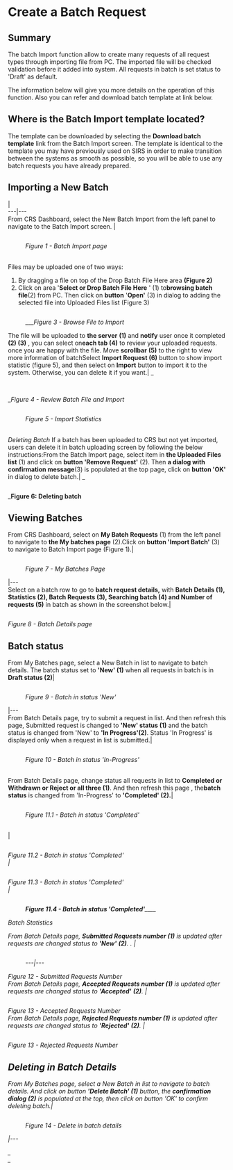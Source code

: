 # Create a Batch Request

## Summary

The batch Import function allow to create many requests of all request types through importing file from PC. The imported file will be checked validation before it added into system. All requests in batch is set status to 'Draft' as default.

The information below will give you more details on the operation of this function. Also you can refer and download batch template at link below.

## Where is the Batch Import template located?

The template can be downloaded by selecting the **Download batch template** link from the Batch Import screen. The template is identical to the template you may have previously used on SIRS in order to make transition between the systems as smooth as possible, so you will be able to use any batch requests you have already prepared.

## Importing a New Batch

|   
---|---  
From CRS Dashboard, select the New Batch Import from the left panel to navigate to the Batch Import screen. |  _<figure><img src="images/29955093.png" alt="" title=""><figcaption><p>_<em>Figure 1 - Batch Import page</em></p></figcaption></figure>  
Files may be uploaded one of two ways:

  1. By dragging a file on top of the Drop Batch File Here area **(Figure 2)**
  2. Click on area '**Select or Drop Batch File Here** ' (1) to**browsing batch file**(2) from PC. Then click on **button** '**Open'** (3) in dialog to adding the selected file into Uploaded Files list (Figure 3)

<figure><img src="images/28742991.png" alt="" title=""><figcaption><p>___<em>Figure 3 - Browse File to Import</em></p></figcaption></figure>

The file will be uploaded to **the server** **(1)** and **notify** user once it completed **(2) (3)** , you can select on**each tab (4)** to review your uploaded requests. once you are happy with the file. Move **scrollbar** **(5)** to the right to view more information of batchSelect **Import Request (6)** button to show import statistic (figure 5), and then select on **Import** button to import it to the system. Otherwise, you can delete it if you want.| _<figure><img src="images/29956106.png" alt="" title=""></figure>  
__Figure 4 - Review Batch File and Import_ _<figure><img src="images/29955090.png" alt="" title=""><figcaption><p>_<em>Figure 5 - Import Statistics</em></p></figcaption></figure>  
 _Deleting Batch_ If a batch has been uploaded to CRS but not yet imported, users can delete it in batch uploading screen by following the below instructions:From the Batch Import page, select item in **the Uploaded Files list** (1) and click on **button 'Remove Request'** (2). Then **a dialog with confirmation message**(3) is populated at the top page, click on **button 'OK'** in dialog to delete batch.| _<figure><img src="images/29955736.png" alt="" title=""></figure>___Figure 6: Deleting batch__  
  
##  Viewing Batches

From CRS Dashboard, select on **My Batch Requests** (1) from the left panel to navigate to **the My batches page** (2).Click on **button 'Import Batch'** (3) to navigate to Batch Import page (Figure 1)_._| __<figure><img src="images/29955816.png" alt="" title=""><figcaption><p>___<em>Figure 7</em> \- My Batches Page_</p></figcaption></figure>|---  
Select on a batch row to go to **batch request details,** with **Batch Details (1), Statistics (2), Batch Requests (3), Searching batch (4) and Number of requests (5)** in batch as shown in the screenshot below.| <figure><img src="images/29955080.png" alt="" title=""></figure>_Figure 8 - Batch Details page_  
  
## Batch status

From My Batches page, select a New Batch in list to navigate to batch details. The batch status set to **'New' (1)** when all requests in batch is in **Draft status (2)**| **<figure><img src="images/29956190.png" alt="" title=""><figcaption><p>**<em>Figure 9 - Batch in status 'New'</em></p></figcaption></figure>|---  
From Batch Details page, try to submit a request in list. And then refresh this page, Submitted request is changed to **'New' status (1)** and the batch status is changed from 'New' to **'In Progress'(2)**. Status 'In Progress' is displayed only when a request in list is submitted.| _<figure><img src="images/29956197.png" alt="" title=""><figcaption><p>_<em>Figure 10 - Batch in status 'In-Progress'</em></p></figcaption></figure>  
From Batch Details page, change status all requests in list to **Completed or Withdrawn or Reject or all three (1)**. And then refresh this page , the**batch status** is changed from 'In-Progress' to **'Completed' (2).**| **<figure><img src="images/31031491.png" alt="" title=""><figcaption><p>**<em>Figure 11.1 - Batch in status 'Completed'</em></p></figcaption></figure>  
|  _<figure><img src="images/31031497.png" alt="" title=""></figure>__Figure 11.2 - Batch in status 'Completed'_  
|  _<figure><img src="images/31031498.png" alt="" title=""></figure>__Figure 11.3 - Batch in status 'Completed'_  
|  _<figure><img src="images/31031507.png" alt="" title=""><figcaption><p>______<em><strong>Figure 11.4 - Batch in status 'Completed'</strong></em>_____</p></figcaption></figure>  
  
Batch Statistics

From Batch Details page, **Submitted Requests number (1)** is updated after requests are changed status to **'New'** **(2)**. . | <figure><img src="images/31031537.png" alt="" title=""><figcaption><p>---|---</p></figcaption></figure>_Figure 12 - Submitted Requests Number_  
From Batch Details page, **Accepted Requests number (1)** is updated after requests are changed status to **'Accepted'** **(2)**. | <figure><img src="images/31031545.png" alt="" title=""></figure>_Figure 13 - Accepted Requests Number_  
From Batch Details page, **Rejected Requests number (1)** is updated after requests are changed status to **'Rejected'** **(2)**. | <figure><img src="images/31031552.png" alt="" title=""></figure>_Figure 13 - Rejected Requests Number_  
  
## Deleting in Batch Details

From My Batches page, select a New Batch in list to navigate to batch details. And click on button **'Delete Batch' (1)** button, the **confirmation dialog (2)** is populated at the top, then click on button 'OK' to confirm deleting batch.| _<figure><img src="images/29956174.png" alt="" title=""><figcaption><p>_<em>Figure 14 - Delete in batch details</em></p></figcaption></figure>|---  
  
 _  
_
